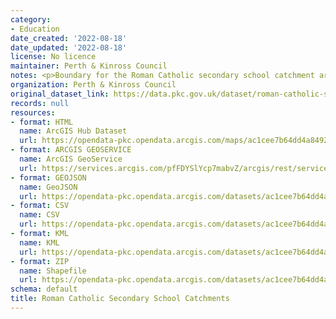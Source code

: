 ```yaml
---
category:
- Education
date_created: '2022-08-18'
date_updated: '2022-08-18'
license: No licence
maintainer: Perth & Kinross Council
notes: <p>Boundary for the Roman Catholic secondary school catchment area</p>
organization: Perth & Kinross Council
original_dataset_link: https://data.pkc.gov.uk/dataset/roman-catholic-secondary-school-catchments
records: null
resources:
- format: HTML
  name: ArcGIS Hub Dataset
  url: https://opendata-pkc.opendata.arcgis.com/maps/ac1cee7b64dd4a84920309b4c7119d96_0
- format: ARCGIS GEOSERVICE
  name: ArcGIS GeoService
  url: https://services.arcgis.com/pfFDYSlYcp7mabvZ/arcgis/rest/services/Roman_Catholic_Secondary_School_Catchments/FeatureServer/0
- format: GEOJSON
  name: GeoJSON
  url: https://opendata-pkc.opendata.arcgis.com/datasets/ac1cee7b64dd4a84920309b4c7119d96_0.geojson?outSR=%7B%22latestWkid%22%3A27700%2C%22wkid%22%3A27700%7D
- format: CSV
  name: CSV
  url: https://opendata-pkc.opendata.arcgis.com/datasets/ac1cee7b64dd4a84920309b4c7119d96_0.csv?outSR=%7B%22latestWkid%22%3A27700%2C%22wkid%22%3A27700%7D
- format: KML
  name: KML
  url: https://opendata-pkc.opendata.arcgis.com/datasets/ac1cee7b64dd4a84920309b4c7119d96_0.kml?outSR=%7B%22latestWkid%22%3A27700%2C%22wkid%22%3A27700%7D
- format: ZIP
  name: Shapefile
  url: https://opendata-pkc.opendata.arcgis.com/datasets/ac1cee7b64dd4a84920309b4c7119d96_0.zip?outSR=%7B%22latestWkid%22%3A27700%2C%22wkid%22%3A27700%7D
schema: default
title: Roman Catholic Secondary School Catchments
---
```

